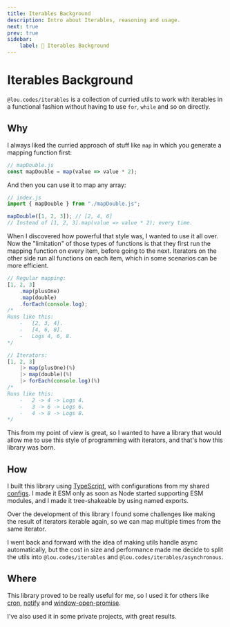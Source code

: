 ```yaml
---
title: Iterables Background
description: Intro about Iterables, reasoning and usage.
next: true
prev: true
sidebar:
    label: 🔁 Iterables Background
---
```


# Iterables Background

`@lou.codes/iterables` is a collection of curried utils to work with iterables
in a functional fashion without having to use `for`, `while` and so on directly.

## Why

I always liked the curried approach of stuff like `map` in which you generate a
mapping function first:

```typescript
// mapDouble.js
const mapDouble = map(value => value * 2);
```

And then you can use it to map any array:

```typescript
// index.js
import { mapDouble } from "./mapDouble.js";

mapDouble([1, 2, 3]); // [2, 4, 6]
// Instead of [1, 2, 3].map(value => value * 2); every time.
```

When I discovered how powerful that style was, I wanted to use it all over. Now
the "limitation" of those types of functions is that they first run the mapping
function on every item, before going to the next. Iterators on the other side
run all functions on each item, which in some scenarios can be more efficient.

<!-- prettier-ignore-start -->
```typescript
// Regular mapping:
[1, 2, 3]
	.map(plusOne)
	.map(double)
	.forEach(console.log);
/*
Runs like this:
	-   [2, 3, 4].
	-   [4, 6, 8].
	-   Logs 4, 6, 8.
*/

// Iterators:
[1, 2, 3]
	|> map(plusOne)(%)
	|> map(double)(%)
	|> forEach(console.log)(%)
/*
Runs like this:
	-   2 -> 4 -> Logs 4.
	-   3 -> 6 -> Logs 6.
	-   4 -> 8 -> Logs 8.
*/
```
<!-- prettier-ignore-end -->

This from my point of view is great, so I wanted to have a library that would
allow me to use this style of programming with iterators, and that's how this
library was born.

## How

I built this library using [TypeScript][typescript], with configurations from my
shared [configs][configs]. I made it ESM only as soon as Node started supporting
ESM modules, and I made it tree-shakeable by using named exports.

Over the development of this library I found some challenges like making the
result of iterators iterable again, so we can map multiple times from the same
iterator.

I went back and forward with the idea of making utils handle async
automatically, but the cost in size and performance made me decide to split the
utils into `@lou.codes/iterables` and `@lou.codes/iterables/asynchronous`.

## Where

This library proved to be really useful for me, so I used it for others like
[cron][cron], [notify][notify] and [window-open-promise][window-open-promise].

I've also used it in some private projects, with great results.

<!-- Reference -->

[typescript]: https://npm.im/typescript
[configs]: ../lou_codes_configs/
[cron]: ../lou_codes_cron/
[notify]: ../lou_codes_notify/
[window-open-promise]: ../lou_codes_window_open_promise/

